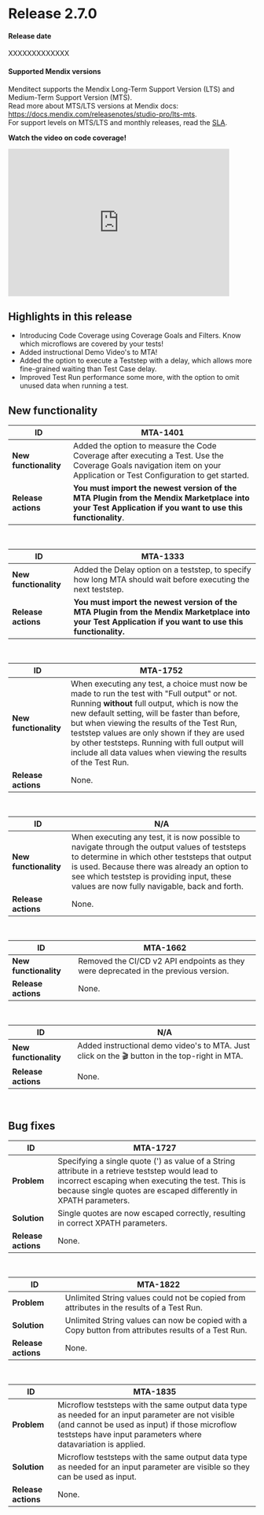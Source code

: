 # Release 2.7.0

#### Release date

XXXXXXXXXXXXX

#### Supported Mendix versions

Menditect supports the Mendix Long-Term Support Version (LTS) and Medium-Term Support Version (MTS). <br/>
Read more about MTS/LTS versions at Mendix docs: https://docs.mendix.com/releasenotes/studio-pro/lts-mts. <br/>
For support levels on MTS/LTS and monthly releases, read the [SLA](../legal/sla). 


**Watch the video on code coverage!**
<iframe src="https://player.vimeo.com/video/956958620?h=47a5aa5f4c" height="300" width="450" frameborder="0" allow="autoplay; fullscreen" allowfullscreen></iframe>
<br/>


## Highlights in this release

- Introducing Code Coverage using Coverage Goals and Filters. Know which microflows are covered by your tests!
- Added instructional Demo Video's to MTA!
- Added the option to execute a Teststep with a delay, which allows more fine-grained waiting than Test Case delay.
- Improved Test Run performance some more, with the option to omit unused data when running a test.


## New functionality 


| ID                    | MTA-1401                                                                                                                                                               |
| --------------------- | ---------------------------------------------------------------------------------------------------------------------------------------------------------------------- |
| __New functionality__ | Added the option to measure the Code Coverage after executing a Test. Use the Coverage Goals navigation item on your Application or Test Configuration to get started. |
| __Release actions__   | **You must import the newest version of the MTA Plugin from the Mendix Marketplace into your Test Application if you want to use this functionality**.                 |
<br/>


| ID                    | MTA-1333                                                                                                                                               |
| --------------------- | ------------------------------------------------------------------------------------------------------------------------------------------------------ |
| __New functionality__ | Added the Delay option on a teststep, to specify how long MTA should wait before executing the next teststep.                                          |
| __Release actions__   | **You must import the newest version of the MTA Plugin from the Mendix Marketplace into your Test Application if you want to use this functionality.** |

<br/>


| ID                    | MTA-1752                                                                                                                                                                                                                                                                                                                                                                                                           |
| --------------------- | ------------------------------------------------------------------------------------------------------------------------------------------------------------------------------------------------------------------------------------------------------------------------------------------------------------------------------------------------------------------------------------------------------------------ |
| __New functionality__ | When executing any test, a choice must now be made to run the test with "Full output" or not. Running **without** full output, which is now the new default setting, will be faster than before, but when viewing the results of the Test Run, teststep values are only shown if they are used by other teststeps. Running with full output will include all data values when viewing the results of the Test Run. |
| __Release actions__   | None.                                                                                                                                                                                                                                                                                                                                                                                                              |

<br/>


| ID                    | N/A                                                                                                                                                                                                                                                                                           |
| --------------------- | --------------------------------------------------------------------------------------------------------------------------------------------------------------------------------------------------------------------------------------------------------------------------------------------- |
| __New functionality__ | When executing any test, it is now possible to navigate through the output values of teststeps to determine in which other teststeps that output is used. Because there was already an option to see which teststep is providing input, these values are now fully navigable, back and forth. |
| __Release actions__   | None.                                                                                                                                                                                                                                                                                         |

<br/>


| ID                    | MTA-1662                                                                            |
| --------------------- | ----------------------------------------------------------------------------------- |
| __New functionality__ | Removed the CI/CD v2 API endpoints as they were deprecated in the previous version. |
| __Release actions__   | None.                                                                               |

<br/>


| ID                    | N/A                                                                                          |
| --------------------- | -------------------------------------------------------------------------------------------- |
| __New functionality__ | Added instructional demo video's to MTA. Just click on the 🎬 button in the top-right in MTA. |
| __Release actions__   | None.                                                                                        |

<br/>



## Bug fixes


| ID                  | MTA-1727                                                                                                                                                                                                                 |
| ------------------- | ------------------------------------------------------------------------------------------------------------------------------------------------------------------------------------------------------------------------ |
| __Problem__         | Specifying a single quote (') as value of a String attribute in a retrieve teststep would lead to incorrect escaping when executing the test. This is because single quotes are escaped differently in XPATH parameters. |
| __Solution__        | Single quotes are now escaped correctly, resulting in correct XPATH parameters.                                                                                                                                          |
| __Release actions__ | None.                                                                                                                                                                                                                    |

<br/>



| ID                  | MTA-1822                                                                                            |
| ------------------- | --------------------------------------------------------------------------------------------------- |
| __Problem__         | Unlimited String values could not be copied from attributes in the results of a Test Run.           |
| __Solution__        | Unlimited String values can now be copied with a Copy button from attributes results of a Test Run. |
| __Release actions__ | None.                                                                                               |

<br/>



| ID                  | MTA-1835                                                                                                                                                                                                             |
| ------------------- | -------------------------------------------------------------------------------------------------------------------------------------------------------------------------------------------------------------------- |
| __Problem__         | Microflow teststeps with the same output data type as needed for an input parameter are not visible (and cannot be used as input) if those microflow teststeps have input parameters where datavariation is applied. |
| __Solution__        | Microflow teststeps with the same output data type as needed for an input parameter are visible so they can be used as input.                                                                                        |
| __Release actions__ | None.                                                                                                                                                                                                                |

<br/>


